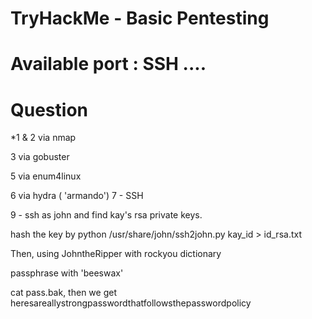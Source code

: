 # TryHackMe - Basic Pentesting

# Available port : SSH ....

# Question

*1 & 2 via nmap

3 via gobuster

5 via enum4linux


6 via hydra ( 'armando')
7 - SSH

9 - ssh as john and find kay's rsa private keys. 

hash the key by python /usr/share/john/ssh2john.py kay_id  > id_rsa.txt

Then, using JohntheRipper with rockyou dictionary 

passphrase with 'beeswax'

cat pass.bak, then we get 
heresareallystrongpasswordthatfollowsthepasswordpolicy

